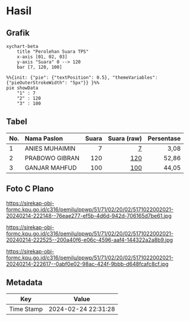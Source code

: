 # Hasil

## Grafik

```mermaid
xychart-beta
    title "Perolehan Suara TPS"
    x-axis [01, 02, 03]
    y-axis "Suara" 0 --> 120
    bar [7, 120, 100]
```

```mermaid
%%{init: {"pie": {"textPosition": 0.5}, "themeVariables": {"pieOuterStrokeWidth": "5px"}} }%%
pie showData
    "1" : 7
    "2" : 120
    "3" : 100
```

## Tabel

| No. | Nama Paslon    | Suara | Suara (raw) | Persentase |
|:--- |:-------------- | -----:| -----------:| ----------:|
| 1   | ANIES MUHAIMIN | 7     | [7][p-1]    | 3,08       |
| 2   | PRABOWO GIBRAN | 120   | [120][p-2]  | 52,86      |
| 3   | GANJAR MAHFUD  | 100   | [100][p-3]  | 44,05      |


[p-1]: https://github.com/gigit-pemilu/pemilu-2024-51-bali/blob/main/pilpres/hitung-suara/sub/51-bali/sub/71-kota-denpasar/sub/02-denpasar-timur/sub/2002-sumerta-kelod/sub/021-tps/sub/paslon-1.txt
[p-2]: https://github.com/gigit-pemilu/pemilu-2024-51-bali/blob/main/pilpres/hitung-suara/sub/51-bali/sub/71-kota-denpasar/sub/02-denpasar-timur/sub/2002-sumerta-kelod/sub/021-tps/sub/paslon-2.txt
[p-3]: https://github.com/gigit-pemilu/pemilu-2024-51-bali/blob/main/pilpres/hitung-suara/sub/51-bali/sub/71-kota-denpasar/sub/02-denpasar-timur/sub/2002-sumerta-kelod/sub/021-tps/sub/paslon-3.txt

## Foto C Plano

https://sirekap-obj-formc.kpu.go.id/c316/pemilu/ppwp/51/71/02/20/02/5171022002021-20240214-222148--76eae277-ef5b-4d6d-942d-706165d7be61.jpg

https://sirekap-obj-formc.kpu.go.id/c316/pemilu/ppwp/51/71/02/20/02/5171022002021-20240214-222525--200a40f6-e06c-4596-aaf4-144322a2a8b9.jpg

https://sirekap-obj-formc.kpu.go.id/c316/pemilu/ppwp/51/71/02/20/02/5171022002021-20240214-222617--0abf0e02-98ac-424f-9bbb-d648fcafc8cf.jpg


## Metadata

| Key        | Value               |
| ---------- | ------------------- |
| Time Stamp | 2024-02-24 22:31:28 |



